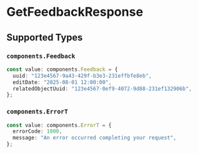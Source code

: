 # GetFeedbackResponse


## Supported Types

### `components.Feedback`

```typescript
const value: components.Feedback = {
  uuid: "123e4567-9a43-429f-b3e3-231effbfe8eb",
  editDate: "2025-08-01 12:00:00",
  relatedObjectUuid: "123e4567-0ef9-4072-9d88-231ef132906b",
};
```

### `components.ErrorT`

```typescript
const value: components.ErrorT = {
  errorCode: 1000,
  message: "An error occurred completing your request",
};
```

